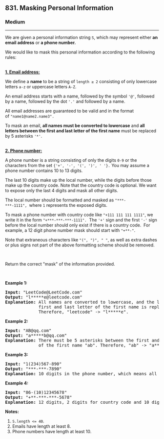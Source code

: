 <h2>831. Masking Personal Information</h2><h3>Medium</h3><hr><div><p>We are given a&nbsp;personal information string <code>S</code>, which may represent&nbsp;either <strong>an email address</strong> or <strong>a phone number.</strong></p>

<p>We would like to mask this&nbsp;personal information according to the&nbsp;following rules:</p>

<p><br>
<u><strong>1. Email address:</strong></u></p>

<p>We define a&nbsp;<strong>name</strong> to be a string of <code>length ≥ 2</code> consisting&nbsp;of only lowercase letters&nbsp;<code>a-z</code> or uppercase&nbsp;letters&nbsp;<code>A-Z</code>.</p>

<p>An email address starts with a name, followed by the&nbsp;symbol <code>'@'</code>, followed by a name, followed by the&nbsp;dot&nbsp;<code>'.'</code>&nbsp;and&nbsp;followed by a name.&nbsp;</p>

<p>All email addresses are&nbsp;guaranteed to be valid and in the format of&nbsp;<code>"name1@name2.name3".</code></p>

<p>To mask an email, <strong>all names must be converted to lowercase</strong> and <strong>all letters between the first and last letter of the first name</strong> must be replaced by 5 asterisks <code>'*'</code>.</p>

<p><br>
<u><strong>2. Phone number:</strong></u></p>

<p>A phone number is a string consisting of&nbsp;only the digits <code>0-9</code> or the characters from the set <code>{'+', '-', '(', ')', '&nbsp;'}.</code>&nbsp;You may assume a phone&nbsp;number contains&nbsp;10 to 13 digits.</p>

<p>The last 10 digits make up the local&nbsp;number, while the digits before those make up the country code. Note that&nbsp;the country code is optional. We want to expose only the last 4 digits&nbsp;and mask all other&nbsp;digits.</p>

<p>The local&nbsp;number&nbsp;should be formatted and masked as <code>"***-***-1111",&nbsp;</code>where <code>1</code> represents the exposed digits.</p>

<p>To mask a phone number with country code like <code>"+111 111 111 1111"</code>, we write it in the form <code>"+***-***-***-1111".</code>&nbsp; The <code>'+'</code>&nbsp;sign and the first <code>'-'</code>&nbsp;sign before the local number should only exist if there is a country code.&nbsp; For example, a 12 digit phone number mask&nbsp;should start&nbsp;with <code>"+**-"</code>.</p>

<p>Note that extraneous characters like <code>"(", ")", " "</code>, as well as&nbsp;extra dashes or plus signs not part of the above formatting scheme should be removed.</p>

<p>&nbsp;</p>

<p>Return the correct "mask" of the information provided.</p>

<p>&nbsp;</p>

<p><strong>Example 1:</strong></p>

<pre><strong>Input: </strong>"LeetCode@LeetCode.com"
<strong>Output: </strong>"l*****e@leetcode.com"
<strong>Explanation:&nbsp;</strong>All names are converted to lowercase, and the letters between the
&nbsp;            first and last letter of the first name is replaced by 5 asterisks.
&nbsp;            Therefore, "leetcode" -&gt; "l*****e".
</pre>

<p><strong>Example 2:</strong></p>

<pre><strong>Input: </strong>"AB@qq.com"
<strong>Output: </strong>"a*****b@qq.com"
<strong>Explanation:&nbsp;</strong>There must be 5 asterisks between the first and last letter 
&nbsp;            of the first name "ab". Therefore, "ab" -&gt; "a*****b".
</pre>

<p><strong>Example 3:</strong></p>

<pre><strong>Input: </strong>"1(234)567-890"
<strong>Output: </strong>"***-***-7890"
<strong>Explanation:</strong>&nbsp;10 digits in the phone number, which means all digits make up the local number.
</pre>

<p><strong>Example 4:</strong></p>

<pre><strong>Input: </strong>"86-(10)12345678"
<strong>Output: </strong>"+**-***-***-5678"
<strong>Explanation:</strong>&nbsp;12 digits, 2 digits for country code and 10 digits for local number. 
</pre>

<p><strong>Notes:</strong></p>

<ol>
	<li><code>S.length&nbsp;&lt;=&nbsp;40</code>.</li>
	<li>Emails have length at least 8.</li>
	<li>Phone numbers have length at least 10.</li>
</ol>
</div>